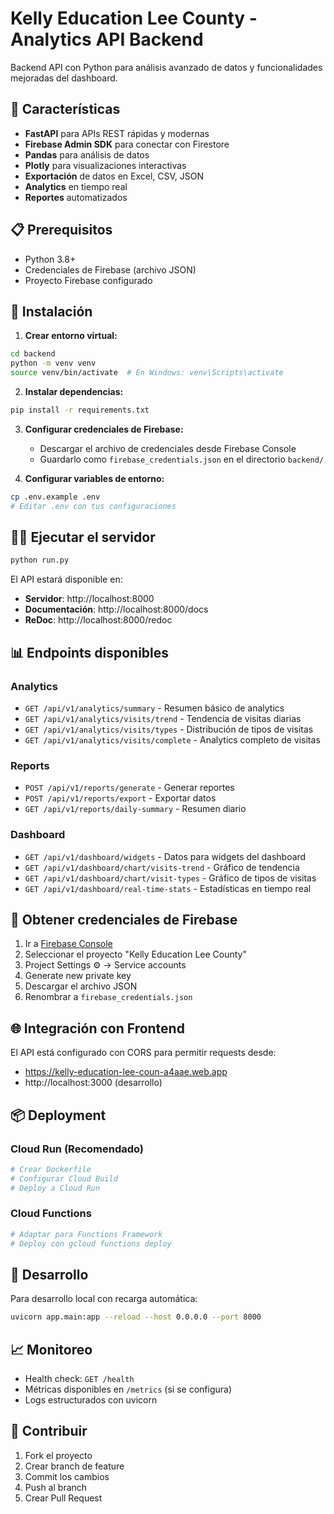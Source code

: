 # Kelly Education Lee County - Analytics API Backend

Backend API con Python para análisis avanzado de datos y funcionalidades mejoradas del dashboard.

## 🚀 Características

- **FastAPI** para APIs REST rápidas y modernas
- **Firebase Admin SDK** para conectar con Firestore
- **Pandas** para análisis de datos
- **Plotly** para visualizaciones interactivas
- **Exportación** de datos en Excel, CSV, JSON
- **Analytics** en tiempo real
- **Reportes** automatizados

## 📋 Prerequisitos

- Python 3.8+
- Credenciales de Firebase (archivo JSON)
- Proyecto Firebase configurado

## 🔧 Instalación

1. **Crear entorno virtual:**
```bash
cd backend
python -m venv venv
source venv/bin/activate  # En Windows: venv\Scripts\activate
```

2. **Instalar dependencias:**
```bash
pip install -r requirements.txt
```

3. **Configurar credenciales de Firebase:**
   - Descargar el archivo de credenciales desde Firebase Console
   - Guardarlo como `firebase_credentials.json` en el directorio `backend/`

4. **Configurar variables de entorno:**
```bash
cp .env.example .env
# Editar .env con tus configuraciones
```

## 🏃‍♂️ Ejecutar el servidor

```bash
python run.py
```

El API estará disponible en:
- **Servidor**: http://localhost:8000
- **Documentación**: http://localhost:8000/docs
- **ReDoc**: http://localhost:8000/redoc

## 📊 Endpoints disponibles

### Analytics
- `GET /api/v1/analytics/summary` - Resumen básico de analytics
- `GET /api/v1/analytics/visits/trend` - Tendencia de visitas diarias
- `GET /api/v1/analytics/visits/types` - Distribución de tipos de visitas
- `GET /api/v1/analytics/visits/complete` - Analytics completo de visitas

### Reports
- `POST /api/v1/reports/generate` - Generar reportes
- `POST /api/v1/reports/export` - Exportar datos
- `GET /api/v1/reports/daily-summary` - Resumen diario

### Dashboard
- `GET /api/v1/dashboard/widgets` - Datos para widgets del dashboard
- `GET /api/v1/dashboard/chart/visits-trend` - Gráfico de tendencia
- `GET /api/v1/dashboard/chart/visit-types` - Gráfico de tipos de visitas
- `GET /api/v1/dashboard/real-time-stats` - Estadísticas en tiempo real

## 🔑 Obtener credenciales de Firebase

1. Ir a [Firebase Console](https://console.firebase.google.com/)
2. Seleccionar el proyecto "Kelly Education Lee County"
3. Project Settings ⚙️ → Service accounts
4. Generate new private key
5. Descargar el archivo JSON
6. Renombrar a `firebase_credentials.json`

## 🌐 Integración con Frontend

El API está configurado con CORS para permitir requests desde:
- https://kelly-education-lee-coun-a4aae.web.app
- http://localhost:3000 (desarrollo)

## 📦 Deployment

### Cloud Run (Recomendado)
```bash
# Crear Dockerfile
# Configurar Cloud Build
# Deploy a Cloud Run
```

### Cloud Functions
```bash
# Adaptar para Functions Framework
# Deploy con gcloud functions deploy
```

## 🔧 Desarrollo

Para desarrollo local con recarga automática:
```bash
uvicorn app.main:app --reload --host 0.0.0.0 --port 8000
```

## 📈 Monitoreo

- Health check: `GET /health`
- Métricas disponibles en `/metrics` (si se configura)
- Logs estructurados con uvicorn

## 🤝 Contribuir

1. Fork el proyecto
2. Crear branch de feature
3. Commit los cambios
4. Push al branch
5. Crear Pull Request